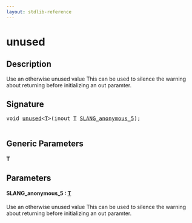 ```yaml
---
layout: stdlib-reference
---
```


# unused

## Description

Use an otherwise unused value
This can be used to silence the warning about returning before initializing an out paramter.




## Signature 

<pre>
<span class="code_keyword">void</span> <a href="unused.html">unused</a>&lt;<a href="unused.html#typeparam-T" class="code_type">T</a>&gt;(<span class="code_keyword">inout</span> <a href="unused.html#typeparam-T" class="code_type">T</a> <a href="unused.html#decl-SLANG_anonymous_5" class="code_param">SLANG_anonymous_5</a>);

</pre>

## Generic Parameters

####  <a id="typeparam-T"></a>T

## Parameters

####  <a id="decl-SLANG_anonymous_5"></a>SLANG\_anonymous\_5  : [T](unused#typeparam-T)
Use an otherwise unused value
This can be used to silence the warning about returning before initializing an out paramter.


